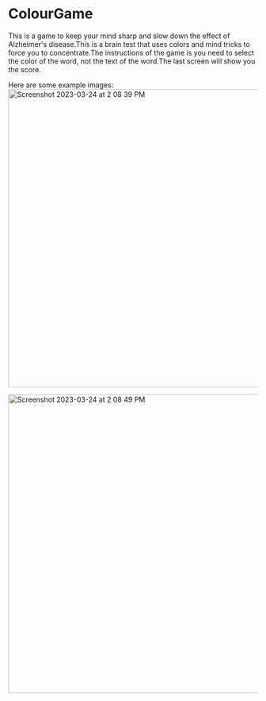 # ColourGame

This is a game to keep your mind sharp and slow down the effect of Alzheimer's disease.This is a brain test that uses colors and mind tricks to force you to concentrate.The instructions of the game is you need to select the color of the word, not the text of the word.The last screen will show you the score.

Here are some example images:
<img width="601" alt="Screenshot 2023-03-24 at 2 08 39 PM" src="https://user-images.githubusercontent.com/65913005/227468471-c629f97b-0321-489e-9633-3037f3b8b693.png">

<img width="602" alt="Screenshot 2023-03-24 at 2 08 49 PM" src="https://user-images.githubusercontent.com/65913005/227468534-667b085b-d676-4078-af23-c483d7ceb6f1.png">
